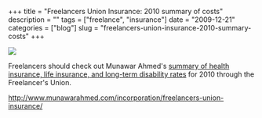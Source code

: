 +++
title = "Freelancers Union Insurance: 2010 summary of costs"
description = ""
tags = ["freelance", "insurance"]
date = "2009-12-21"
categories = ["blog"]
slug = "freelancers-union-insurance-2010-summary-costs"
+++



  <div class="notebook-screenshot"><a href="http://www.munawarahmed.com/incorporation/freelancers-union-insurance/"><img src="/media/bluga/wt4b2fa08e83e54_large_0.jpg"/></a></div><p>Freelancers should check out Munawar Ahmed's <a href="http://www.munawarahmed.com/incorporation/freelancers-union-insurance/">summary of health insurance, life insurance, and long-term disability rates</a> for 2010 through the Freelancer's Union.</p>

    
  <a href="http://www.munawarahmed.com/incorporation/freelancers-union-insurance/">http://www.munawarahmed.com/incorporation/freelancers-union-insurance/</a>
